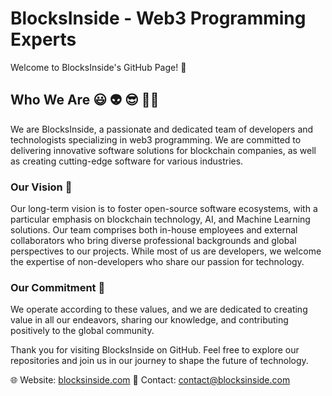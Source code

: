 # BlocksInside - Web3 Programming Experts

Welcome to BlocksInside's GitHub Page! 👋

## Who We Are 😃 👽 😎 🙋‍♀️

We are BlocksInside, a passionate and dedicated team of developers and technologists specializing in web3 programming. We are committed to delivering innovative software solutions for blockchain companies, as well as creating cutting-edge software for various industries.

### Our Vision 🚀

Our long-term vision is to foster open-source software ecosystems, with a particular emphasis on blockchain technology, AI, and Machine Learning solutions. Our team comprises both in-house employees and external collaborators who bring diverse professional backgrounds and global perspectives to our projects. While most of us are developers, we welcome the expertise of non-developers who share our passion for technology.

### Our Commitment 🌟

We operate according to these values, and we are dedicated to creating value in all our endeavors, sharing our knowledge, and contributing positively to the global community.

Thank you for visiting BlocksInside on GitHub. Feel free to explore our repositories and join us in our journey to shape the future of technology.

🌐 Website: [blocksinside.com](https://www.blocksinside.com/)
📧 Contact: [contact@blocksinside.com](mailto:contact@blocksinside.com)
